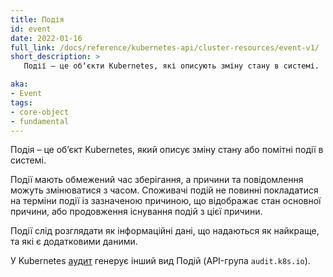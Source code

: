 ```yaml
---
title: Подія
id: event
date: 2022-01-16
full_link: /docs/reference/kubernetes-api/cluster-resources/event-v1/
short_description: >
   Події — це обʼєкти Kubernetes, які описують зміну стану в системі.

aka:
- Event
tags:
- core-object
- fundamental
---
```


Подія – це обʼєкт Kubernetes, який описує зміну стану або помітні події в системі.

<!--more-->

Події мають обмежений час зберігання, а причини та повідомлення можуть змінюватися з часом. Споживачі подій не повинні покладатися на терміни події із зазначеною причиною, що відображає стан основної причини, або продовження існування подій з цієї причини.

Події слід розглядати як інформаційні дані, що надаються як найкраще, та які є додатковими даними.

У Kubernetes [аудит](/docs/tasks/debug/debug-cluster/audit/) генерує інший вид Подій (API-група `audit.k8s.io`).
